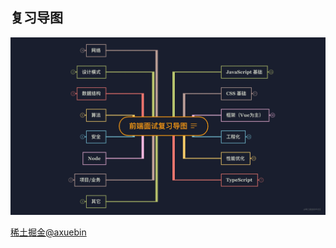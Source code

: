 ## 复习导图

<!-- [[toc]] -->

![导图](/images/roadmap.png)

[稀土掘金@axuebin](https://juejin.cn/post/6844904116339261447)
